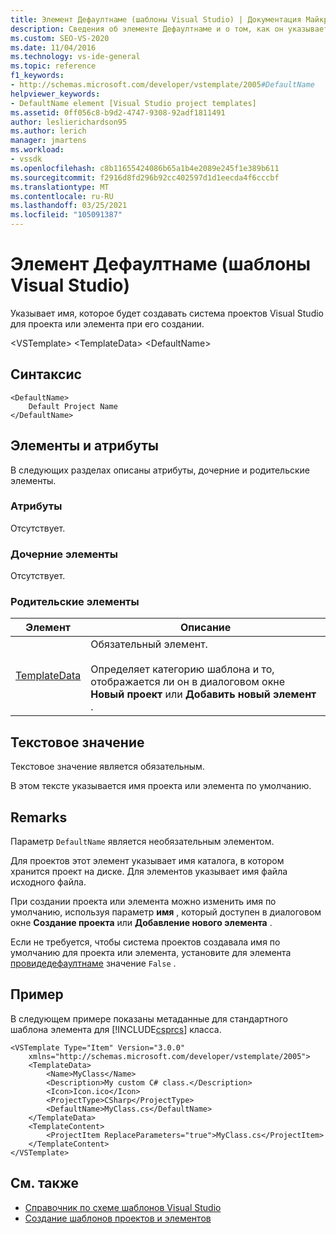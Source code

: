 ```yaml
---
title: Элемент Дефаултнаме (шаблоны Visual Studio) | Документация Майкрософт
description: Сведения об элементе Дефаултнаме и о том, как он указывает имя, которое будет создавать система проектов Visual Studio для проекта или элемента при его создании.
ms.custom: SEO-VS-2020
ms.date: 11/04/2016
ms.technology: vs-ide-general
ms.topic: reference
f1_keywords:
- http://schemas.microsoft.com/developer/vstemplate/2005#DefaultName
helpviewer_keywords:
- DefaultName element [Visual Studio project templates]
ms.assetid: 0ff056c8-b9d2-4747-9308-92adf1811491
author: leslierichardson95
ms.author: lerich
manager: jmartens
ms.workload:
- vssdk
ms.openlocfilehash: c8b11655424086b65a1b4e2089e245f1e389b611
ms.sourcegitcommit: f2916d8fd296b92cc402597d1d1eecda4f6cccbf
ms.translationtype: MT
ms.contentlocale: ru-RU
ms.lasthandoff: 03/25/2021
ms.locfileid: "105091387"
---
```

# <a name="defaultname-element-visual-studio-templates"></a>Элемент Дефаултнаме (шаблоны Visual Studio)
Указывает имя, которое будет создавать система проектов Visual Studio для проекта или элемента при его создании.

 \<VSTemplate> \<TemplateData>
 \<DefaultName>

## <a name="syntax"></a>Синтаксис

```
<DefaultName>
    Default Project Name
</DefaultName>
```

## <a name="attributes-and-elements"></a>Элементы и атрибуты
 В следующих разделах описаны атрибуты, дочерние и родительские элементы.

### <a name="attributes"></a>Атрибуты
 Отсутствует.

### <a name="child-elements"></a>Дочерние элементы
 Отсутствует.

### <a name="parent-elements"></a>Родительские элементы

|Элемент|Описание|
|-------------|-----------------|
|[TemplateData](../extensibility/templatedata-element-visual-studio-templates.md)|Обязательный элемент.<br /><br /> Определяет категорию шаблона и то, отображается ли он в диалоговом окне **Новый проект** или **Добавить новый элемент** .|

## <a name="text-value"></a>Текстовое значение
 Текстовое значение является обязательным.

 В этом тексте указывается имя проекта или элемента по умолчанию.

## <a name="remarks"></a>Remarks
 Параметр `DefaultName` является необязательным элементом.

 Для проектов этот элемент указывает имя каталога, в котором хранится проект на диске. Для элементов указывает имя файла исходного файла.

 При создании проекта или элемента можно изменить имя по умолчанию, используя параметр **имя** , который доступен в диалоговом окне **Создание проекта** или **Добавление нового элемента** .

 Если не требуется, чтобы система проектов создавала имя по умолчанию для проекта или элемента, установите для элемента [провидедефаултнаме](../extensibility/providedefaultname-element-visual-studio-templates.md) значение `False` .

## <a name="example"></a>Пример
 В следующем примере показаны метаданные для стандартного шаблона элемента для [!INCLUDE[csprcs](../data-tools/includes/csprcs_md.md)] класса.

```
<VSTemplate Type="Item" Version="3.0.0"
    xmlns="http://schemas.microsoft.com/developer/vstemplate/2005">
    <TemplateData>
        <Name>MyClass</Name>
        <Description>My custom C# class.</Description>
        <Icon>Icon.ico</Icon>
        <ProjectType>CSharp</ProjectType>
        <DefaultName>MyClass.cs</DefaultName>
    </TemplateData>
    <TemplateContent>
        <ProjectItem ReplaceParameters="true">MyClass.cs</ProjectItem>
    </TemplateContent>
</VSTemplate>
```

## <a name="see-also"></a>См. также
- [Справочник по схеме шаблонов Visual Studio](../extensibility/visual-studio-template-schema-reference.md)
- [Создание шаблонов проектов и элементов](../ide/creating-project-and-item-templates.md)
